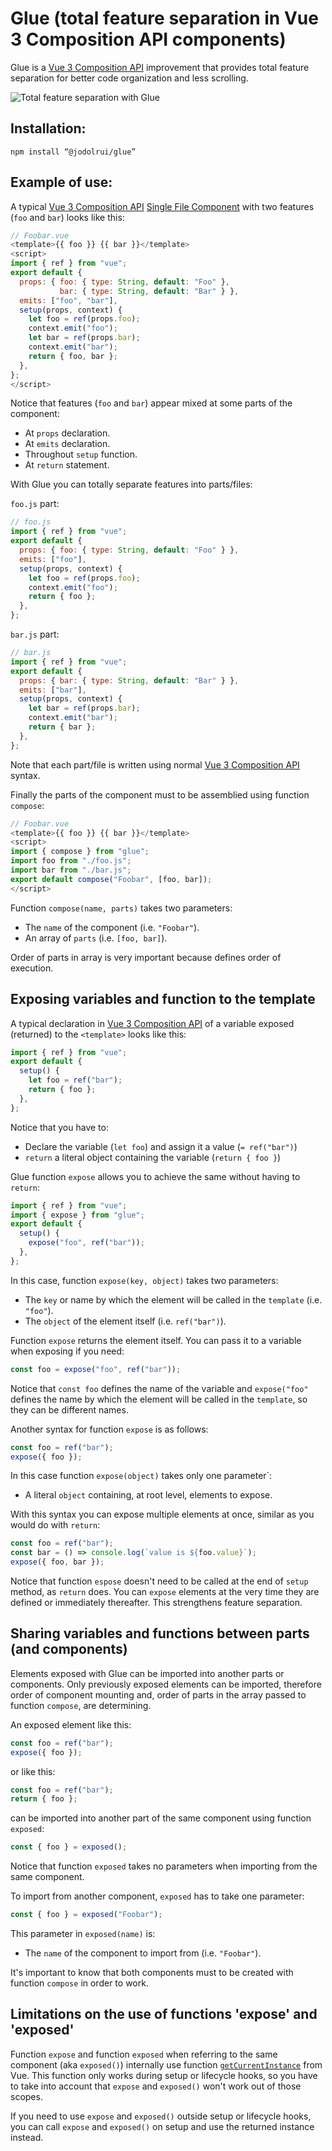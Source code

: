 # Glue (total feature separation in Vue 3 Composition API components)

Glue is a [Vue 3 Composition API](https://v3.vuejs.org/guide/composition-api-introduction.html) improvement that provides total feature separation for better code organization and less scrolling.

![Total feature separation with Glue](/images/feature-separation.png)

## Installation:

```
npm install “@jodolrui/glue”
```

## Example of use:

A typical [Vue 3 Composition API](https://v3.vuejs.org/guide/composition-api-introduction.html) [Single File Component](https://v3.vuejs.org/api/sfc-spec.html#sfc-syntax-specification) with two features (`foo` and `bar`) looks like this:

```js
// Foobar.vue
<template>{{ foo }} {{ bar }}</template>
<script>
import { ref } from "vue";
export default {
  props: { foo: { type: String, default: "Foo" },
           bar: { type: String, default: "Bar" } },
  emits: ["foo", "bar"],
  setup(props, context) {
    let foo = ref(props.foo);
    context.emit("foo");
    let bar = ref(props.bar);
    context.emit("bar");
    return { foo, bar };
  },
};
</script>
```

Notice that features (`foo` and `bar`) appear mixed at some parts of the component:
* At `props` declaration.
* At `emits` declaration.
* Throughout `setup` function.
* At `return` statement.

With Glue you can totally separate features into parts/files:

`foo.js` part:

```js
// foo.js
import { ref } from "vue";
export default {
  props: { foo: { type: String, default: "Foo" } },
  emits: ["foo"],
  setup(props, context) {
    let foo = ref(props.foo);
    context.emit("foo");
    return { foo };
  },
};
```

`bar.js` part:

```js
// bar.js
import { ref } from "vue";
export default {
  props: { bar: { type: String, default: "Bar" } },
  emits: ["bar"],
  setup(props, context) {
    let bar = ref(props.bar);
    context.emit("bar");
    return { bar };
  },
};
```

Note that each part/file is written using normal [Vue 3 Composition API](https://v3.vuejs.org/guide/composition-api-introduction.html) syntax.

Finally the parts of the component must to be assemblied using function `compose`:

```js
// Foobar.vue
<template>{{ foo }} {{ bar }}</template>
<script>
import { compose } from "glue";
import foo from "./foo.js";
import bar from "./bar.js";
export default compose("Foobar", [foo, bar]);
</script>
```

Function `compose(name, parts)` takes two parameters:

* The `name` of the component (i.e. `"Foobar"`).
* An array of `parts` (i.e. `[foo, bar]`).

Order of parts in array is very important because defines order of execution.

## Exposing variables and function to the template

A typical declaration in [Vue 3 Composition API](https://v3.vuejs.org/guide/composition-api-introduction.html) of a variable exposed (returned) to the `<template>` looks like this:

```js
import { ref } from "vue";
export default {
  setup() {
    let foo = ref("bar");
    return { foo };
  },
};
```

Notice that you have to:

* Declare the variable (`let foo`) and assign it a value (`= ref("bar")`)
* `return` a literal object containing the variable (`return { foo }`)

Glue function `expose` allows you to achieve the same without having to `return`:

```js
import { ref } from "vue";
import { expose } from "glue";
export default {
  setup() {
    expose("foo", ref("bar"));
  },
};
```

In this case, function `expose(key, object)` takes two parameters:

* The `key` or name by which the element will be called in the `template` (i.e. `"foo"`).
* The `object` of the element itself (i.e. `ref("bar")`).

Function `expose` returns the element itself. You can pass it to a variable when exposing if you need:

```js
const foo = expose("foo", ref("bar"));
```

Notice that `const foo` defines the name of the variable and `expose("foo"` defines the name by which the element will be called in the `template`, so they can be different names.

Another syntax for function `expose` is as follows:

```js
const foo = ref("bar");
expose({ foo });
```

In this case function `expose(object)` takes only one parameter`:

* A literal `object` containing, at root level, elements to expose.

With this syntax you can expose multiple elements at once, similar as you would do with `return`:

```js
const foo = ref("bar");
const bar = () => console.log(`value is ${foo.value}`);
expose({ foo, bar });
```

Notice that function `espose` doesn't need to be called at the end of `setup` method, as `return` does. You can `expose` elements at the very time they are defined or immediately thereafter. This strengthens feature separation.


## Sharing variables and functions between parts (and components)

Elements exposed with Glue can be imported into another parts or components. Only previously exposed elements can be imported, therefore order of component mounting and, order of parts in the array passed to function `compose`, are determining.

An exposed element like this:

```js
const foo = ref("bar");
expose({ foo });
```

or like this:

```js
const foo = ref("bar");
return { foo };
```

can be imported into another part of the same component using function `exposed`:

```js
const { foo } = exposed(); 
```

Notice that function `exposed` takes no parameters when importing from the same component.

To import from another component, `exposed` has to take one parameter:

```js
const { foo } = exposed("Foobar"); 
```

This parameter in `exposed(name)` is:

* The `name` of the component to import from (i.e. `"Foobar"`).

It's important to know that both components must to be created with function `compose` in order to work.

## Limitations on the use of functions 'expose' and 'exposed'

Function `expose` and function `exposed` when referring to the same component (aka `exposed()`) internally use function [`getCurrentInstance`](https://v3.vuejs.org/api/composition-api.html#getcurrentinstance) from Vue. This function only works during setup or lifecycle hooks, so you have to take into account that `expose` and `exposed()` won't work out of those scopes.

If you need to use `expose` and `exposed()` outside setup or lifecycle hooks, you can call `expose` and `exposed()` on setup and use the returned instance instead.
















